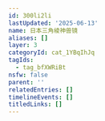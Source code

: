 ```yaml
---
id: 300li2li
lastUpdated: '2025-06-13'
name: 日本三角棱神兽镜
aliases: []
layer: 3
categoryId: cat_1YBqIhJq
tagIds:
  - tag_bfXWRiBt
nsfw: false
parent: ''
relatedEntries: []
timelineEvents: []
titledLinks: []
---
```


